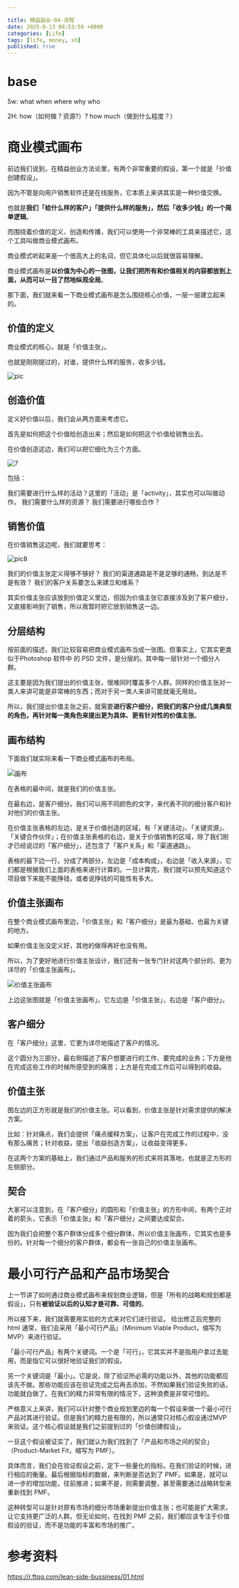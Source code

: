 ```yaml
---

title: 精益副业-04-流程
date: 2025-8-13 08:53:58 +0800
categories: [Life]
tags: [life, money, sh]
published: true
---
```



# base

5w: what when where why who

2H: how（如何做？资源?）? how much（做到什么程度？）


# 商业模式画布

前边我们说到，在精益创业方法论里，有两个非常重要的假设，第一个就是「价值创建假设」。

因为不管是向用户销售软件还是在线服务，它本质上来讲其实是一种价值交换。

也就是**我们「给什么样的客户」「提供什么样的服务」，然后「收多少钱」的一个简单逻辑**。

而围绕着价值的定义、创造和传播，我们可以使用一个非常棒的工具来描述它，这个工具叫做商业模式画布。

商业模式听起来是一个很高大上的名词，但它具体化以后就很容易理解。

商业模式画布是**以价值为中心的一张图，让我们把所有和价值相关的内容都放到上面，从而可以一目了然地纵观全局**。

那下面，我们就来看一下商业模式画布是怎么围绕核心价值，一层一层建立起来的。

## 价值的定义

商业模式的核心，就是「价值主张」。

也就是刚刚提过的，对谁，提供什么样的服务，收多少钱。

![pic](https://r.ftqq.com/lean-side-bussiness/images/258579e8f2115c650f38bba6054e42073651a6c3f47e83274730593daf94cf01.png)

## 创造价值

定义好价值以后，我们会从两方面来考虑它。

首先是如何把这个价值给创造出来；然后是如何把这个价值给销售出去。

在价值创造这边，我们可以把它细化为三个方面。

![7](https://r.ftqq.com/lean-side-bussiness/images/478eb3942f95f0163e1f4d6900360c1f6bfc5a142bb9b6b797ef02508aa041cb.png)

包括：

我们需要进行什么样的活动？这里的「活动」是「activity」，其实也可以叫做动作。
我们需要什么样的资源？
我们需要进行哪些合作？

## 销售价值

在价值销售这边呢，我们就要思考：

![pic8](https://r.ftqq.com/lean-side-bussiness/images/e064d34150f22ff80f2dc89dd9c3fd1b0c7065f493ef6da692de3bfd1c2d72e3.png)

我们的价值主张定义得够不够好？
我们的渠道通路是不是足够的通畅，到达是不是有效？
我们的客户关系要怎么来建立和维系？

其实价值主张应该放到价值定义里边，但因为价值主张它直接涉及到了客户细分，又直接影响到了销售，所以我暂时把它放到销售这一边。

## 分层结构

按前面的描述，我们比较容易把商业模式画布当成一张图。但事实上，它其实更类似于Photoshop 软件中 的 PSD 文件，是分层的。其中每一层针对一个细分人群。

这主要是因为我们提出的价值主张，很难同时覆盖多个人群。同样的价值主张对一类人来讲可能是非常棒的东西；而对于另一类人来讲可能就毫无用处。

所以，我们提出价值主张之前，就需要**进行客户细分，把我们的客户分成几类典型的角色，再针对每一类角色来提出更为具体、更有针对性的价值主张**。

## 画布结构

下面我们就实际来看一下商业模式画布的布局。

![画布](https://r.ftqq.com/lean-side-bussiness/images/9750c7270996b4b3418ed4716e9108072b7b2676188813eced11e4796ebbb0d8.png)

在表格的最中间，就是我们的价值主张。

在最右边，是客户细分。我们可以用不同颜色的文字，来代表不同的细分客户和针对他们的价值主张。

在价值主张表格的左边，是关于价值创造的区域，有「关键活动」、「关键资源」、「关键合作伙伴」；在价值主张表格的右边，是关于价值销售的区域，除了我们刚才已经说过的「客户细分」，还包含了「客户关系」和「渠道通路」。

表格的最下边一行，分成了两部分，左边是「成本构成」，右边是「收入来源」，它们都是根据我们上面的表格来进行计算的。一旦计算完，我们就可以预先知道这个项目做下来能不能挣钱，或者说挣钱的可能性有多大。

## 价值主张画布

在整个商业模式画布里边，「价值主张」和「客户细分」是最为基础、也最为关键的地方。

如果价值主张没定义好，其他的做得再好也没有用。

所以，为了更好地进行价值主张设计，我们还有一张专门针对这两个部分的、更为详尽的「价值主张画布」。

![价值主张画布](https://r.ftqq.com/lean-side-bussiness/images/40c7f0651751c07084942a525f4493f7f5722d10e4ad3c3043c2807b05b4f1a7.png)

上边这张图就是「价值主张画布」。它左边是「价值主张」，右边是「客户细分」。

## 客户细分

在「客户细分」这里，它更为详尽地描述了客户的情况。

这个圆分为三部分，最右侧描述了客户想要进行的工作、要完成的业务；下方是他在完成这些工作的时候所感受到的痛苦；上方是在完成工作后可以得到的收益。

## 价值主张

图左边的正方形就是我们的价值主张。可以看到，价值主张是针对需求提供的解决方案。

比如：针对痛点，我们会提供「痛点缓释方案」，让客户在完成工作的过程中，没有那么痛苦；针对收益，提出「收益创造方案」，让收益变得更多。

在这两个方案的基础上，我们通过产品和服务的形式来将其落地，也就是正方形的左侧部分。

## 契合

大家可以注意到，在「客户细分」的圆形和「价值主张」的方形中间，有两个正对着的箭头，它表示「价值主张」和「客户细分」之间要达成契合。

因为我们会把整个客户群体分成多个细分群体，所以价值主张画布，它其实也是多份的。针对每一个细分的客户群体，都会有一张自己的价值主张画布。


# 最小可行产品和产品市场契合

上一节讲了如何通过商业模式画布来规划商业逻辑，但是「所有的战略和规划都是假设」，只有**被验证以后的认知才是可靠、可信的**。

所以接下来，我们就需要用实验的方式来对它们进行验证。
给出修正后完整的 html
通常，我们会采用「最小可行产品」（Minimum Viable Product，缩写为 MVP）来进行验证。

「最小可行产品」有两个关键词。一个是「可行」，它其实并不是指用户拿过去能用，而是指它可以很好地验证我们的假设。

另一个关键词是「最小」。它是说，除了验证所必需的功能以外，其他的功能都应该先不做。那些功能应该在验证完成之后再去添加，不然如果我们验证失败的话，功能就白做了。在我们的精力非常有限的情况下，这种浪费是非常可惜的。

严格意义上来讲，我们可以针对整个商业规划里边的每一个假设来做一个最小可行产品对其进行验证。但是我们的精力是有限的，所以通常只对核心假设通过MVP来验证。这个核心假设就是我们之前提到过的「价值创建假设」。

一旦这个假设被证实了，我们就认为我们找到了「产品和市场之间的契合」（Product-Market Fit，缩写为 PMF）。

具体而言，我们会在验证假设之前，定下一些量化的指标。在我们验证的时候，进行相应的衡量。最后根据指标的数据，来判断是否达到了 PMF。如果是，就可以进一步的增加功能，往前推进；如果不是，则需要调整，甚至需要通过战略转型来重新找到 PMF。

这种转型可以是针对原有市场的细分市场重新提出价值主张；也可能是扩大需求，让它支持更广泛的人群。但无论如何，在找到 PMF 之前，我们都应该专注于价值假设的验证，而不是功能的丰富和市场的推广。



# 参考资料

https://r.ftqq.com/lean-side-bussiness/01.html

